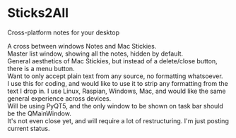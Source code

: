 # Sticks2All
Cross-platform notes for your desktop

A cross between windows Notes and Mac Stickies.  
Master list window, showing all the notes, hidden by default.  
General aesthetics of Mac Stickies, but instead of a delete/close button, there is a menu button.  
Want to only accept plain text from any source, no formatting whatsoever.  
I use this for coding, and would like to use it to strip any formatting from the text I drop in.
I use Linux, Raspian, Windows, Mac, and would like the same general experience across devices.  
Will be using PyQT5, and the only window to be shown on task bar should be the QMainWindow.  
It's not even close yet, and will require a lot of restructuring. I'm just posting current status.  
